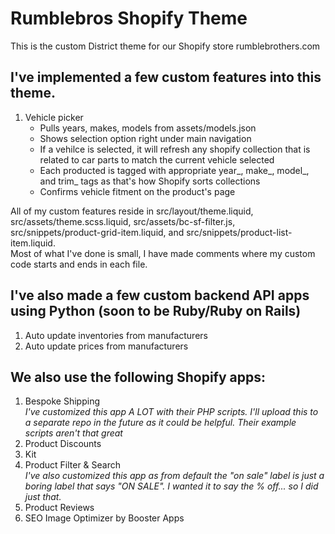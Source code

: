 # Rumblebros Shopify Theme
This is the custom District theme for our Shopify store rumblebrothers.com
## I've implemented a few custom features into this theme.
1. Vehicle picker
    - Pulls years, makes, models from assets/models.json
    - Shows selection option right under main navigation
    - If a vehilce is selected, it will refresh any shopify collection that is related to car parts to match the current vehicle selected
    - Each producted is tagged with appropriate year_, make_, model_, and trim_ tags as that's how Shopify sorts collections
    - Confirms vehicle fitment on the product's page
    
All of my custom features reside in src/layout/theme.liquid, src/assets/theme.scss.liquid, src/assets/bc-sf-filter.js, src/snippets/product-grid-item.liquid, and src/snippets/product-list-item.liquid.  
Most of what I've done is small, I have made comments where my custom code starts and ends in each file.
## I've also made a few custom backend API apps using Python (soon to be Ruby/Ruby on Rails)
1. Auto update inventories from manufacturers
2. Auto update prices from manufacturers
## We also use the following Shopify apps:
1. Bespoke Shipping  
   _I've customized this app A LOT with their PHP scripts. I'll upload this to a separate repo in the future as it could be helpful. Their example scripts aren't that great_  
2. Product Discounts
3. Kit
4. Product Filter & Search  
    _I've also customized this app as from default the "on sale" label is just a boring label that says "ON SALE". I wanted it to say the % off... so I did just that._
5. Product Reviews
6. SEO Image Optimizer by Booster Apps